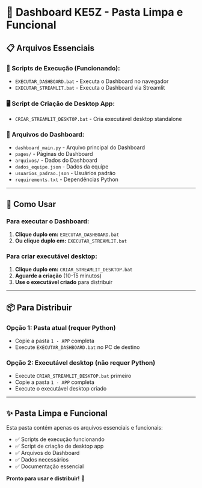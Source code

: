 # 🚀 Dashboard KE5Z - Pasta Limpa e Funcional

## 📋 **Arquivos Essenciais**

### **🎯 Scripts de Execução (Funcionando):**
- `EXECUTAR_DASHBOARD.bat` - Executa o Dashboard no navegador
- `EXECUTAR_STREAMLIT.bat` - Executa o Dashboard via Streamlit

### **🖥️ Script de Criação de Desktop App:**
- `CRIAR_STREAMLIT_DESKTOP.bat` - Cria executável desktop standalone

### **📁 Arquivos do Dashboard:**
- `dashboard_main.py` - Arquivo principal do Dashboard
- `pages/` - Páginas do Dashboard
- `arquivos/` - Dados do Dashboard
- `dados_equipe.json` - Dados da equipe
- `usuarios_padrao.json` - Usuários padrão
- `requirements.txt` - Dependências Python

---

## 🚀 **Como Usar**

### **Para executar o Dashboard:**
1. **Clique duplo em:** `EXECUTAR_DASHBOARD.bat`
2. **Ou clique duplo em:** `EXECUTAR_STREAMLIT.bat`

### **Para criar executável desktop:**
1. **Clique duplo em:** `CRIAR_STREAMLIT_DESKTOP.bat`
2. **Aguarde a criação** (10-15 minutos)
3. **Use o executável criado** para distribuir

---

## 📦 **Para Distribuir**

### **Opção 1: Pasta atual (requer Python)**
- Copie a pasta `1 - APP` completa
- Execute `EXECUTAR_DASHBOARD.bat` no PC de destino

### **Opção 2: Executável desktop (não requer Python)**
- Execute `CRIAR_STREAMLIT_DESKTOP.bat` primeiro
- Copie a pasta `1 - APP` completa
- Execute o executável desktop criado

---

## ✨ **Pasta Limpa e Funcional**

Esta pasta contém apenas os arquivos essenciais e funcionais:
- ✅ Scripts de execução funcionando
- ✅ Script de criação de desktop app
- ✅ Arquivos do Dashboard
- ✅ Dados necessários
- ✅ Documentação essencial

**Pronto para usar e distribuir!** 🎉
